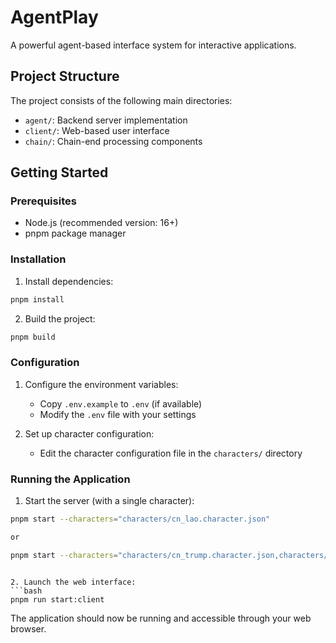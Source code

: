 # AgentPlay

A powerful agent-based interface system for interactive applications.

## Project Structure

The project consists of the following main directories:

- `agent/`: Backend server implementation
- `client/`: Web-based user interface
- `chain/`: Chain-end processing components

## Getting Started

### Prerequisites

- Node.js (recommended version: 16+)
- pnpm package manager

### Installation

1. Install dependencies:
```bash
pnpm install
```

2. Build the project:
```bash
pnpm build
```

### Configuration

1. Configure the environment variables:
   - Copy `.env.example` to `.env` (if available)
   - Modify the `.env` file with your settings

2. Set up character configuration:
   - Edit the character configuration file in the `characters/` directory

### Running the Application

1. Start the server (with a single character):
```bash
pnpm start --characters="characters/cn_lao.character.json"

or

pnpm start --characters="characters/cn_trump.character.json,characters/cn_mabaoguo.character.json"
```



```

2. Launch the web interface:
```bash
pnpm run start:client
```

The application should now be running and accessible through your web browser.
